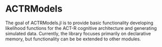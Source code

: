 # ACTRModels

The goal of ACTRModels.jl is to provide basic functionality developing likelihood functions for the ACT-R cognitive architecture and generating simulated data. Currently, the library focuses primarily on declarative memory, but functionality can be be extended to other modules. 
